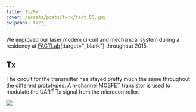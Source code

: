 ```yaml
---
title: Tx/Rx
cover: /assets/posts/txrx/fact_06.jpg
swipebox: fact_
---
```

We improved our laser modem circuit and mechanical system during a residency at [FACTLab](http://fact.alab.space/){:target="_blank"} throughout 2015.

## Tx
The circuit for the transmitter has stayed pretty much the same throughout the different prototypes. A n-channel MOSFET transistor is used to modulate the UART Tx signal from the microcontroller.

![](/assets/posts/txrx/Laser00_tx.jpg)
